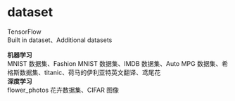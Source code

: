 # dataset
TensorFlow  
Built in dataset、Additional datasets  

**机器学习**  
 MNIST 数据集、Fashion MNIST 数据集、IMDB 数据集、Auto MPG 数据集、希格斯数据集、titanic、荷马的伊利亚特英文翻译、鸢尾花  
**深度学习**  
flower_photos 花卉数据集、CIFAR 图像
